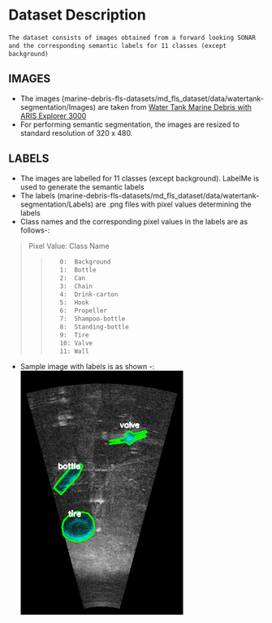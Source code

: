 # Dataset Description
    The dataset consists of images obtained from a forward looking SONAR and the corresponding semantic labels for 11 classes (except background)

## IMAGES
* The images (marine-debris-fls-datasets/md_fls_dataset/data/watertank-segmentation/Images) are taken from [Water Tank Marine Debris with ARIS Explorer 3000](https://github.com/mvaldenegro/marine-debris-fls-datasets/releases/tag/watertank-v1.0)
* For performing semantic segmentation, the images are resized to standard resolution of 320 x 480.

## LABELS
* The images are labelled for 11 classes (except background). LabelMe is used to generate the semantic labels
* The labels (marine-debris-fls-datasets/md_fls_dataset/data/watertank-segmentation/Labels) are .png files with pixel values determining the labels
* Class names and the corresponding pixel values in the labels are as follows-:
> Pixel Value: Class Name
>>        0:  Background         
>>        1:  Bottle         
>>        2:  Can            
>>        3:  Chain          
>>        4:  Drink-carton   
>>        5:  Hook           
>>        6:  Propeller      
>>        7:  Shampoo-bottle 
>>        8:  Standing-bottle
>>        9:  Tire           
>>        10: Valve         
>>        11: Wall   

* Sample image with labels is as shown -: ![](img.png)